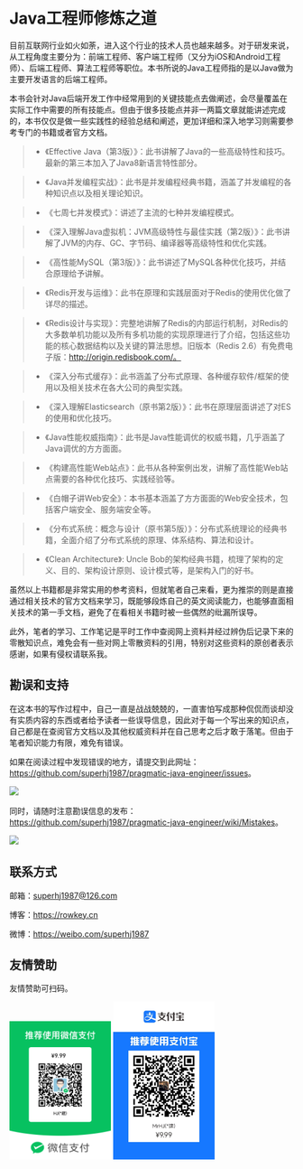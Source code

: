 # Java工程师修炼之道

目前互联网行业如火如荼，进入这个行业的技术人员也越来越多。对于研发来说，从工程角度主要分为：前端工程师、客户端工程师（又分为iOS和Android工程师）、后端工程师、算法工程师等职位。本书所说的Java工程师指的是以Java做为主要开发语言的后端工程师。

本书会针对Java后端开发工作中经常用到的关键技能点去做阐述，会尽量覆盖在实际工作中需要的所有技能点。但由于很多技能点并非一两篇文章就能讲述完成的，本书仅仅是做一些实践性的经验总结和阐述，更加详细和深入地学习则需要参考专门的书籍或者官方文档。

> - 《Effective Java（第3版）》：此书讲解了Java的一些高级特性和技巧。最新的第三本加入了Java8新语言特性部分。

> - 《Java并发编程实战》：此书是并发编程经典书籍，涵盖了并发编程的各种知识点以及相关理论知识。
    
> - 《七周七并发模式》：讲述了主流的七种并发编程模式。
    
> - 《深入理解Java虚拟机：JVM高级特性与最佳实践（第2版）》：此书讲解了JVM的内存、GC、字节码、编译器等高级特性和优化实践。 
	
> - 《高性能MySQL（第3版）》：此书讲述了MySQL各种优化技巧，并结合原理给予讲解。

> - 《Redis开发与运维》：此书在原理和实践层面对于Redis的使用优化做了详尽的描述。

> - 《Redis设计与实现》：完整地讲解了Redis的内部运行机制，对Redis的大多数单机功能以及所有多机功能的实现原理进行了介绍，包括这些功能的核心数据结构以及关键的算法思想。旧版本（Redis 2.6）有免费电子版：http://origin.redisbook.com/。

> - 《深入分布式缓存》：此书涵盖了分布式原理、各种缓存软件/框架的使用以及相关技术在各大公司的典型实践。

> - 《深入理解Elasticsearch（原书第2版）》：此书在原理层面讲述了对ES的使用和优化技巧。

> - 《Java性能权威指南》：此书是Java性能调优的权威书籍，几乎涵盖了Java调优的方方面面。
	
> - 《构建高性能Web站点》：此书从各种案例出发，讲解了高性能Web站点需要的各种优化技巧、实践经验等。
	
> - 《白帽子讲Web安全》：本书基本涵盖了方方面面的Web安全技术，包括客户端安全、服务端安全等。
    
> - 《分布式系统：概念与设计（原书第5版）》：分布式系统理论的经典书籍，全面介绍了分布式系统的原理、体系结构、算法和设计。

> - 《Clean Architecture》: Uncle Bob的架构经典书籍，梳理了架构的定义、目的、架构设计原则、设计模式等，是架构入门的好书。

虽然以上书籍都是非常实用的参考资料，但就笔者自己来看，更为推崇的则是直接通过相关技术的官方文档来学习，既能够段炼自己的英文阅读能力，也能够直面相关技术的第一手文档，避免了在看相关书籍时被一些偶然的纰漏所误导。

此外，笔者的学习、工作笔记是平时工作中查阅网上资料并经过辨伪后记录下来的零散知识点，难免会有一些对网上零散资料的引用，特别对这些资料的原创者表示感谢，如果有侵权请联系我。

## 勘误和支持

在这本书的写作过程中，自己一直是战战兢兢的，一直害怕写成那种侃侃而谈却没有实质内容的东西或者给予读者一些误导信息，因此对于每一个写出来的知识点，自己都是在查阅官方文档以及其他权威资料并在自己思考之后才敢于落笔。但由于笔者知识能力有限，难免有错误。

如果在阅读过程中发现错误的地方，请提交到此网址：<https://github.com/superhj1987/pragmatic-java-engineer/issues>。

![](images/issues.jpg)

同时，请随时注意勘误信息的发布：<https://github.com/superhj1987/pragmatic-java-engineer/wiki/Mistakes>。

![](images/mistakes.jpg)

## 联系方式

邮箱：superhj1987@126.com

博客：https://rowkey.cn

微博：https://weibo.com/superhj1987

## 友情赞助

友情赞助可扫码。

<img src="../img/wechatpay.png" width="180"/>


<img src="../img/alipay.png" width="180"/>